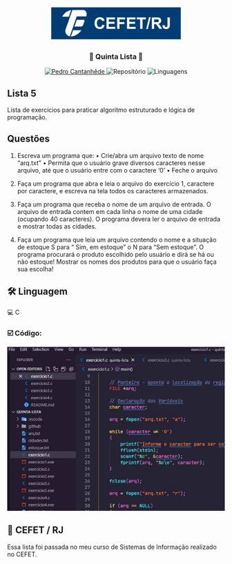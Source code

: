 <h1 align="center">
    <img alt="CEFET/RJ" title="Cefet" src="github/logo.png" width="300px" />
</h1>

<div align="center">
    <h3> 🔵 Quinta Lista 🔵 </h3>
    <a href="https://github.com/PedroCantanhede" target="_blank">
      <img src="https://img.shields.io/static/v1?label=Author&message=PedroCantanhede&color=003d74&style=for-the-badge" target="_blank" alt="Pedro Cantanhêde">
    </a>
    <img src="https://img.shields.io/github/repo-size/PedroCantanhede/quinta-lista?color=003d74&style=for-the-badge" alt="Repositório"> 
    <img src="https://img.shields.io/github/languages/count/PedroCantanhede/quinta-lista?color=003d74&style=for-the-badge" alt="Linguagens">
</div>

## Lista 5

Lista de exercícios para praticar algoritmo estruturado e lógica de programação.

## Questões

1.	Escreva um programa que: 
•	Crie/abra um arquivo texto de nome “arq.txt”
•	Permita que o usuário grave diversos caracteres nesse arquivo, até que o usuário entre com o caractere ‘0’
•	Feche o arquivo 

2.	Faça um programa que abra e leia o arquivo do exercício 1, caractere por caractere, e escreva na tela todos os caracteres armazenados.

3.	Faça um programa que receba o nome de um arquivo de entrada. O arquivo de entrada contem em cada linha o nome de uma cidade (ocupando 40 caracteres). O programa devera ler o arquivo de entrada e mostrar todas as cidades.

4.	Faça um programa que leia um arquivo contendo o nome e a situação de estoque S para “ Sim, em estoque” o N para “Sem estoque”. O programa procurará o produto escolhido pelo usuário e dirá se há ou não estoque! Mostrar os nomes dos produtos para que o usuário faça sua escolha!


## 🛠️ Linguagem

💻 C


### ☑️ Código:

![image](github/codigo.JPG)


## 🌟 CEFET / RJ

Essa lista foi passada no meu curso de Sistemas de Informação realizado no CEFET.


